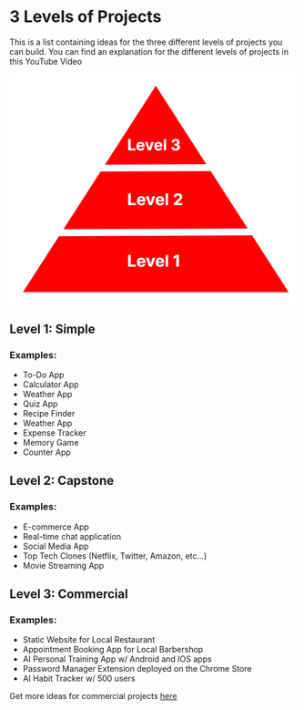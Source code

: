 # 3 Levels of Projects

This is a list containing ideas for the three different levels of projects you can build. You can find an explanation for the different levels of projects in this YouTube Video

![Three levels of projects pyramid](three-levels-pyramid.png)

## Level 1: Simple

### Examples:
- To-Do App
- Calculator App
- Weather App
- Quiz App
- Recipe Finder
- Weather App
- Expense Tracker
- Memory Game
- Counter App

## Level 2: Capstone

### Examples:
- E-commerce App
- Real-time chat application
- Social Media App
- Top Tech Clones (Netflix, Twitter, Amazon, etc...)
- Movie Streaming App

## Level 3: Commercial

### Examples:
- Static Website for Local Restaurant
- Appointment Booking App for Local Barbershop
- AI Personal Training App w/ Android and IOS apps
- Password Manager Extension deployed on the Chrome Store
- AI Habit Tracker w/ 500 users

Get more ideas for commercial projects [here](https://producthunt.com) 
